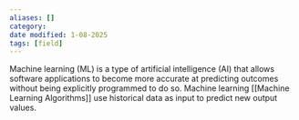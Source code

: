 ```yaml
---
aliases: []
category: 
date modified: 1-08-2025
tags: [field]
---
```

Machine learning (ML) is a type of artificial intelligence (AI) that allows software applications to become more accurate at predicting outcomes without being explicitly programmed to do so. Machine learning [[Machine Learning Algorithms]] use historical data as input to predict new output values.



















